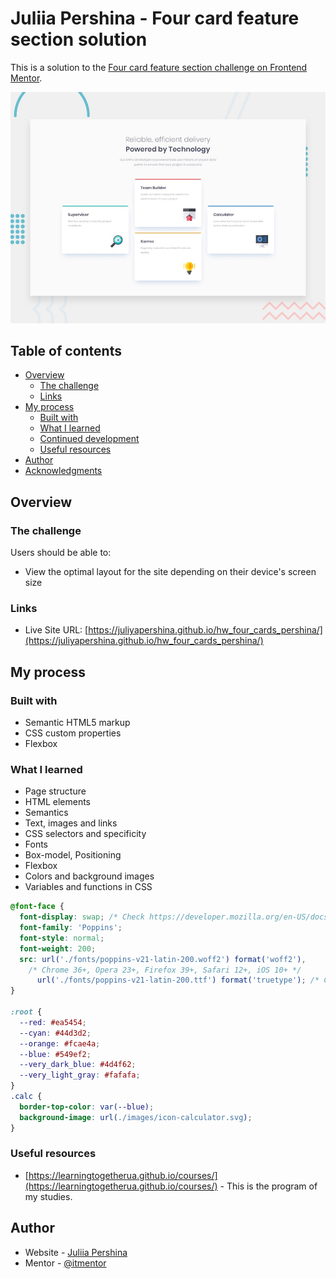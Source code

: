 # Juliia Pershina - Four card feature section solution

This is a solution to the [Four card feature section challenge on Frontend Mentor](https://www.frontendmentor.io/challenges/four-card-feature-section-weK1eFYK).

![Design preview for the Four card feature section coding challenge](./design/desktop-preview.jpg)

## Table of contents

- [Overview](#overview)
  - [The challenge](#the-challenge)
  - [Links](#links)
- [My process](#my-process)
  - [Built with](#built-with)
  - [What I learned](#what-i-learned)
  - [Continued development](#continued-development)
  - [Useful resources](#useful-resources)
- [Author](#author)
- [Acknowledgments](#acknowledgments)


## Overview

### The challenge

Users should be able to:

- View the optimal layout for the site depending on their device's screen size


### Links

- Live Site URL: [https://juliyapershina.github.io/hw_four_cards_pershina/](https://juliyapershina.github.io/hw_four_cards_pershina/)

## My process

### Built with

- Semantic HTML5 markup
- CSS custom properties
- Flexbox


### What I learned

- Page structure
- HTML elements
- Semantics
- Text, images and links
- CSS selectors and specificity
- Fonts
- Box-model, Positioning
- Flexbox
- Colors and background images
- Variables and functions in CSS

```css
@font-face {
  font-display: swap; /* Check https://developer.mozilla.org/en-US/docs/Web/CSS/@font-face/font-display for other options. */
  font-family: 'Poppins';
  font-style: normal;
  font-weight: 200;
  src: url('./fonts/poppins-v21-latin-200.woff2') format('woff2'),
    /* Chrome 36+, Opera 23+, Firefox 39+, Safari 12+, iOS 10+ */
      url('./fonts/poppins-v21-latin-200.ttf') format('truetype'); /* Chrome 4+, Firefox 3.5+, IE 9+, Safari 3.1+, iOS 4.2+, Android Browser 2.2+ */
}

:root {
  --red: #ea5454;
  --cyan: #44d3d2;
  --orange: #fcae4a;
  --blue: #549ef2;
  --very_dark_blue: #4d4f62;
  --very_light_gray: #fafafa;
}
.calc {
  border-top-color: var(--blue);
  background-image: url(./images/icon-calculator.svg);
}
```


### Useful resources

- [https://learningtogetherua.github.io/courses/](https://learningtogetherua.github.io/courses/) - This is the program of my studies.


## Author

- Website - [Juliia Pershina](https://github.com/JuliyaPershina/JuliyaPershina)
- Mentor - [@itmentor
](https://www.youtube.com/@itmentor)


